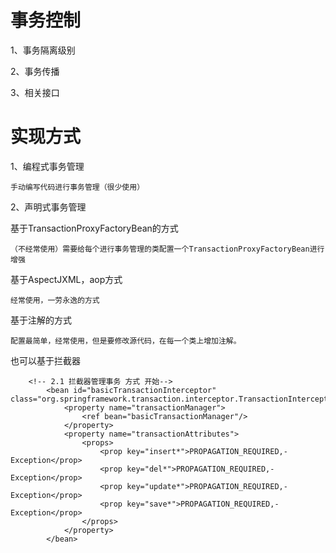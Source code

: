 # 事务控制
1、事务隔离级别

2、事务传播

3、相关接口

# 实现方式
1、编程式事务管理
    
    手动编写代码进行事务管理（很少使用）
     
2、声明式事务管理

基于TransactionProxyFactoryBean的方式
    
    （不经常使用）需要给每个进行事务管理的类配置一个TransactionProxyFactoryBean进行增强
    
基于AspectJXML，aop方式

    经常使用，一劳永逸的方式

基于注解的方式

    配置最简单，经常使用，但是要修改源代码，在每一个类上增加注解。

也可以基于拦截器

        <!-- 2.1 拦截器管理事务 方式 开始-->
            <bean id="basicTransactionInterceptor" class="org.springframework.transaction.interceptor.TransactionInterceptor">
                <property name="transactionManager">
                    <ref bean="basicTransactionManager"/>
                </property>
                <property name="transactionAttributes">
                    <props>
                        <prop key="insert*">PROPAGATION_REQUIRED,-Exception</prop>
                        <prop key="del*">PROPAGATION_REQUIRED,-Exception</prop>
                        <prop key="update*">PROPAGATION_REQUIRED,-Exception</prop>
                        <prop key="save*">PROPAGATION_REQUIRED,-Exception</prop>
                    </props>
                </property>
            </bean>

